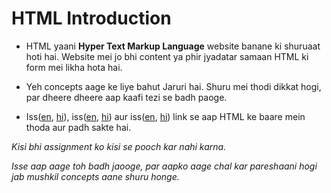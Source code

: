 # HTML Introduction 
- HTML yaani **Hyper Text Markup Language** website banane ki shuruaat hoti hai. Website mei jo bhi content ya phir jyadatar samaan HTML ki form mei likha hota hai.

- Yeh concepts aage ke liye bahut Jaruri hai. Shuru mei thodi dikkat hogi, par dheere dheere aap kaafi tezi se badh paoge.

- Iss([en](http://www.html-5-tutorial.com/), [hi](https://docs.google.com/document/d/1hzf67r68DbODA22iSWmgCIwAqO_yhtivrUKAvMIx5f4/edit)), iss([en](http://www.html-5-tutorial.com/about-html.htm), [hi](https://docs.google.com/document/d/1iFzyGYDhE5RyG3cn8MCr_HHJ-XhN8UH02GTU0_OjYFs/edit?usp=sharing)) aur iss([en](http://www.html-5-tutorial.com/html-tag.htm), [hi](https://docs.google.com/document/d/10oWfbzx7Hy9Hq1rh2Oh76NRyCvEbsIzigr6KEmf69Ec/edit)) link se aap HTML ke baare mein thoda aur padh sakte hai.

_Kisi bhi assignment ko kisi se pooch kar nahi karna._

_Isse aap aage toh badh jaooge, par aapko aage chal kar pareshaani hogi jab mushkil concepts aane shuru honge._

